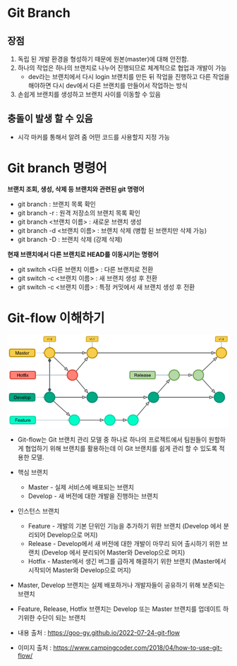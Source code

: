 # Git Branch
## 장점
1. 독립 된 개발 환경을 형성하기 때문에 원본(master)에 대해 안전함.
2. 하나의 작업은 하나의 브랜치로 나누어 진행되므로 체계적으로 협업과 개발이 가능
    - dev라는 브랜치에서 다시 login 브랜치를 만든 뒤 작업을 진행하고 다른 작업을 해야하면 다시 dev에서 다른 브랜치를 만들어서 작업하는 방식
3. 손쉽게 브랜치를 생성하고 브랜치 사이를 이동할 수 있음

## 충돌이 발생 할 수 있음
- 시각 마커를 통해서 알려 줌 어떤 코드를 사용할지 지정 가능

# Git branch 명령어
**브랜치 조회, 생성, 삭제 등 브랜치와 관련된 git 명령어**
- git branch : 브랜치 목록 확인
- git branch -r : 원격 저장소의 브랜치 목록 확인
- git branch <브랜치 이름> : 새로운 브랜치 생성
- git branch -d <브랜치 이름> : 브랜치 삭제 (병합 된 브랜치만 삭제 가능)
- git branch -D : 브랜치 삭제 (강제 삭제)

**현재 브랜치에서 다른 브랜치로 HEAD를 이동시키는 명령어**
- git switch <다른 브랜치 이름> : 다른 브랜치로 전환
- git switch -c <브랜치 이름> : 새 브랜치 생성 후 전환
- git switch -c <브랜치 이름> <commit ID> : 특정 커밋에서 새 브랜치 생성 후 전환


# Git-flow 이해하기
![alt text](img/gitbranch.png)

- Git-flow는 Git 브랜치 관리 모델 중 하나로 하나의 프로젝트에서 팀원들이 원할하게 협업하기 위해 브랜치를 활용하는데 이 Git 브랜치를 쉽게 관리 할 수 있도록 적용한 모델.

- 핵심 브랜치
    - Master - 실제 서비스에 배포되는 브랜치
    - Develop - 새 버전에 대한 개발을 진행하는 브랜치
- 인스턴스 브랜치
    - Feature - 개발의 기본 단위인 기능을 추가하기 위한 브랜치 (Develop 에서 분리되어 Develop으로 머지)
    - Release - Develop에서 새 버전에 대한 개발이 마무리 되어 출시하기 위한 브랜치 (Develop 에서 분리되어 Master와 Develop으로 머지)
    - Hotfix - Master에서 생긴 버그를 급하게 해결하기 위한 브랜치 (Master에서 시작되어 Master와 Develop으로 머지)

- Master, Develop 브랜치는 실제 배포하거나 개발자들이 공유하기 위해 보존되는 브랜치
- Feature, Release, Hotfix 브랜치는 Develop 또는 Master 브랜치를 업데이트 하기위한 수단이 되는 브랜치







- 내용 출처 : https://goo-gy.github.io/2022-07-24-git-flow
- 이미지 출처 : https://www.campingcoder.com/2018/04/how-to-use-git-flow/
